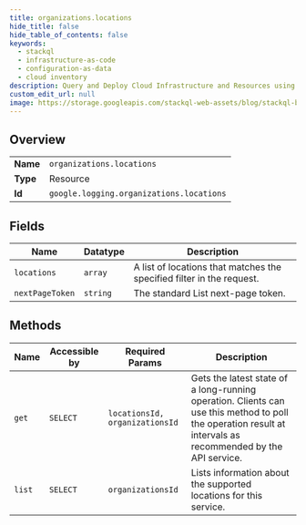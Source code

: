 ```yaml
---
title: organizations.locations
hide_title: false
hide_table_of_contents: false
keywords:
  - stackql
  - infrastructure-as-code
  - configuration-as-data
  - cloud inventory
description: Query and Deploy Cloud Infrastructure and Resources using SQL
custom_edit_url: null
image: https://storage.googleapis.com/stackql-web-assets/blog/stackql-blog-post-featured-image.png
---
```

  
    

## Overview
<table><tbody>
<tr><td><b>Name</b></td><td><code>organizations.locations</code></td></tr>
<tr><td><b>Type</b></td><td>Resource</td></tr>
<tr><td><b>Id</b></td><td><code>google.logging.organizations.locations</code></td></tr>
</tbody></table>

## Fields
| Name | Datatype | Description |
| ---- | -------- | ----------- |
| `locations` | `array` | A list of locations that matches the specified filter in the request. |
| `nextPageToken` | `string` | The standard List next-page token. |
## Methods
| Name | Accessible by | Required Params | Description |
| ---- | ------------- | --------------- | ----------- |
| `get` | `SELECT` | `locationsId, organizationsId` | Gets the latest state of a long-running operation. Clients can use this method to poll the operation result at intervals as recommended by the API service. |
| `list` | `SELECT` | `organizationsId` | Lists information about the supported locations for this service. |
